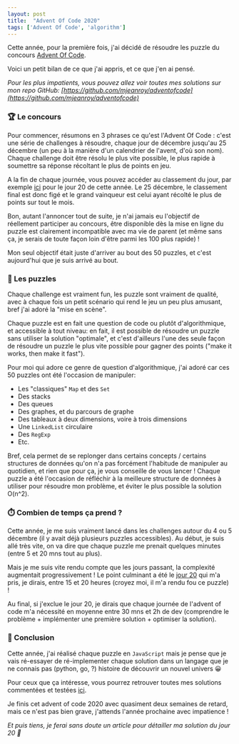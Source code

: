 ```yaml
---
layout: post
title:  "Advent Of Code 2020"
tags: ['Advent Of Code', 'algorithm']
---
```


Cette année, pour la première fois, j'ai décidé de résoudre les puzzle du concours [Advent Of Code](https://adventofcode.com/).

Voici un petit bilan de ce que j'ai appris, et ce que j'en ai pensé.

*Pour les plus impatients, vous pouvez allez voir toutes mes solutions sur mon repo GitHub: [https://github.com/mjeanroy/adventofcode](https://github.com/mjeanroy/adventofcode)*

### 🏆 Le concours

Pour commencer, résumons en 3 phrases ce qu'est l'Advent Of Code : c'est une série de challenges à résoudre, chaque jour de décembre jusqu'au 25 décembre (un peu à la manière d'un calendrier de l'avent, d'où son nom). Chaque challenge doit être résolu le plus vite possible, le plus rapide à soumettre sa réponse récoltant le plus de points en jeu.

A la fin de chaque journée, vous pouvez accéder au classement du jour, par exemple [ici](https://adventofcode.com/2020/leaderboard/day/20) pour le jour 20 de cette année. Le 25 décembre, le classement final est donc figé et le grand vainqueur est celui ayant récolté le plus de points sur tout le mois.

Bon, autant l'annoncer tout de suite, je n'ai jamais eu l'objectif de réellement participer au concours, être disponible dès la mise en ligne du puzzle est clairement incompatible avec ma vie de parent (et même sans ça, je serais de toute façon loin d'être parmi les 100 plus rapide) !

Mon seul objectif était juste d'arriver au bout des 50 puzzles, et c'est aujourd'hui que je suis arrivé au bout.

### 🧩 Les puzzles

Chaque challenge est vraiment fun, les puzzle sont vraiment de qualité, avec à chaque fois un petit scénario qui rend le jeu un peu plus amusant, bref j'ai adoré la "mise en scène".

Chaque puzzle est en fait une question de code ou plutôt d'algorithmique, et accessible à tout niveau: en fait, il est possible de résoudre un puzzle sans utiliser la solution "optimale", et c'est d'ailleurs l'une des seule façon de résoudre un puzzle le plus vite possible pour gagner des points ("make it works, then make it fast").

Pour moi qui adore ce genre de question d'algorithmique, j'ai adoré car ces 50 puzzles ont été l'occasion de manipuler:

- Les "classiques" `Map` et des `Set`
- Des stacks
- Des queues
- Des graphes, et du parcours de graphe
- Des tableaux à deux dimensions, voire à trois dimensions
- Une `LinkedList` circulaire
- Des `RegExp`
- Etc.

Bref, cela permet de se replonger dans certains concepts / certains structures de données qu'on n'a pas forcément l'habitude de manipuler au quotidien, et rien que pour ça, je vous conseille de vous lancer ! Chaque puzzle a été l'occasion de réfléchir à la meilleure structure de données à utiliser pour résoudre mon problème, et éviter le plus possible la solution O(n^2).

### ⏱️ Combien de temps ça prend ?

Cette année, je me suis vraiment lancé dans les challenges autour du 4 ou 5 décembre (il y avait déjà plusieurs puzzles accessibles). Au début, je suis allé très vite, on va dire que chaque puzzle me prenait quelques minutes (entre 5 et 20 mns tout au plus).

Mais je me suis vite rendu compte que les jours passant, la complexité augmentait progressivement ! Le point culminant a été le [jour 20](https://adventofcode.com/2020/day/20) qui m'a pris, je dirais, entre 15 et 20 heures (croyez moi, il m'a rendu fou ce puzzle) !

Au final, si j'exclue le jour 20, je dirais que chaque journée de l'advent of code m'a nécessité en moyenne entre 30 mns et 2h de dev (comprendre le problème + implémenter une première solution + optimiser la solution).

### 🚀 Conclusion

Cette année, j'ai réalisé chaque puzzle en `JavaScript` mais je pense que je vais ré-essayer de ré-implementer chaque solution dans un langage que je ne connais pas (python, go, ?) histoire de découvrir un nouvel univers 😀

Pour ceux que ça intéresse, vous pourrez retrouver toutes mes solutions commentées et testées [ici](https://github.com/mjeanroy/adventofcode).

Je finis cet advent of code 2020 avec quasiment deux semaines de retard, mais ce n'est pas bien grave, j'attends l'année prochaine avec impatience !

*Et puis tiens, je ferai sans doute un article pour détailler ma solution du jour 20 🤪*
